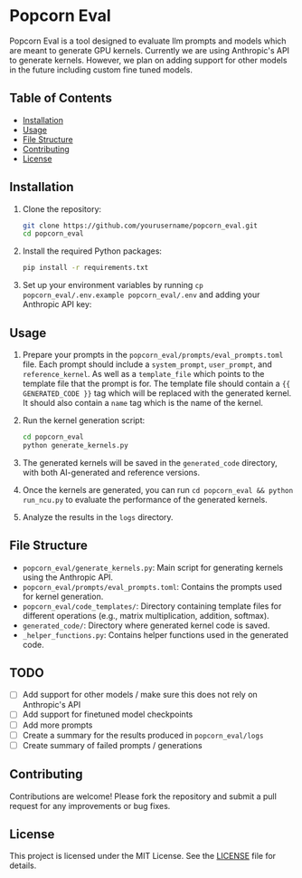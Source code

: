 # Popcorn Eval

Popcorn Eval is a tool designed to evaluate llm prompts and models which are meant to generate GPU kernels.
Currently we are using Anthropic's API to generate kernels. However, we plan on adding support for other models in the future including custom fine tuned models.

## Table of Contents

- [Installation](#installation)
- [Usage](#usage)
- [File Structure](#file-structure)
- [Contributing](#contributing)
- [License](#license)

## Installation

1. Clone the repository:

   ```bash
   git clone https://github.com/yourusername/popcorn_eval.git
   cd popcorn_eval
   ```

2. Install the required Python packages:

   ```bash
   pip install -r requirements.txt
   ```

3. Set up your environment variables by running `cp popcorn_eval/.env.example popcorn_eval/.env` and adding your Anthropic API key:


## Usage

1. Prepare your prompts in the `popcorn_eval/prompts/eval_prompts.toml` file. Each prompt should include a `system_prompt`, `user_prompt`, and `reference_kernel`. As well as a `template_file` which points to the template file that the prompt is for. The template file should contain a `{{ GENERATED_CODE }}` tag which will be replaced with the generated kernel. It should also contain a `name` tag which is the name of the kernel.

2. Run the kernel generation script:

   ```bash
   cd popcorn_eval
   python generate_kernels.py
   ```

3. The generated kernels will be saved in the `generated_code` directory, with both AI-generated and reference versions.

4. Once the kernels are generated, you can run `cd popcorn_eval && python run_ncu.py` to evaluate the performance of the generated kernels.

5. Analyze the results in the `logs` directory.

## File Structure

- `popcorn_eval/generate_kernels.py`: Main script for generating kernels using the Anthropic API.
- `popcorn_eval/prompts/eval_prompts.toml`: Contains the prompts used for kernel generation.
- `popcorn_eval/code_templates/`: Directory containing template files for different operations (e.g., matrix multiplication, addition, softmax).
- `generated_code/`: Directory where generated kernel code is saved.
- `_helper_functions.py`: Contains helper functions used in the generated code.


## TODO

- [ ] Add support for other models / make sure this does not rely on Anthropic's API
- [ ] Add support for finetuned model checkpoints
- [ ] Add more prompts
- [ ] Create a summary for the results produced in `popcorn_eval/logs`
- [ ] Create summary of failed prompts / generations

## Contributing

Contributions are welcome! Please fork the repository and submit a pull request for any improvements or bug fixes.

## License

This project is licensed under the MIT License. See the [LICENSE](LICENSE) file for details.